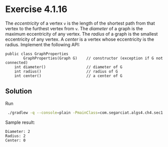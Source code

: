 # Exercise 4.1.16

The *eccentricity* of a vertex `v` is the length of the shortest path from that
vertex to the furthest vertex from `v`. The *diameter* of a graph is the maximum
eccentricity of any vertex. The *radius* of a graph is the smallest eccentricity
of any vertex. A *center* is a vertex whose eccentricity is the radius.
Implement the following API:

```
public class GraphProperties
        GraphProperties(Graph G)    // constructor (exception if G not connected)
    int diameter()                  // diameter of G
    int radius()                    // radius of G
    int center()                    // a center of G
```

## Solution

Run

```bash
 ./gradlew -q --console=plain -PmainClass=com.segarciat.algs4.ch4.sec1.ex16.GraphProperties run --args='algs4-data/tinyCG.txt'
```

Sample result:

```text
Diameter: 2
Radius: 2
Center: 0
```